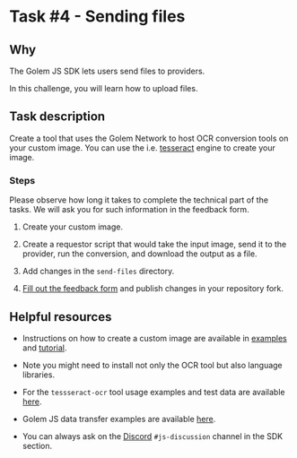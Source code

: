 # Task #4 - Sending files

## Why

The Golem JS SDK lets users send files to providers. 

In this challenge, you will learn how to upload files.

## Task description

Create a tool that uses the Golem Network to host OCR conversion tools on your custom image. You can use the i.e. [tesseract](https://github.com/tesseract-ocr/tesseract) engine to create your image.


### Steps

Please observe how long it takes to complete the technical part of the tasks. We will ask you for such information in the feedback form.

1. Create your custom image.

2. Create a requestor script that would take the input image, send it to the provider, run the conversion, and download the output as a file.

3. Add changes in the `send-files` directory.

4. [Fill out the feedback form](./FEEDBACK.md) and publish changes in your repository fork.

## Helpful resources

- Instructions on how to create a custom image are available in [examples](https://docs.golem.network/docs/creators/javascript/examples) and [tutorial](https://docs.golem.network/docs/creators/javascript/tutorials/building-custom-image).

- Note you might need to install not only the OCR tool but also language libraries.

- For the `tessseract-ocr` tool usage examples and test data are available [here](https://tesseract-ocr.github.io/tessdoc/Command-Line-Usage.html#simplest-invocation-to-ocr-an-image).

- Golem JS data transfer examples are available [here](https://docs.golem.network/docs/creators/javascript/examples/transferring-data).

- You can always ask on the [Discord](https://chat.golem.network/) `#js-discussion` channel in the SDK section.

